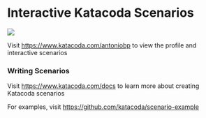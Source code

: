 # Interactive Katacoda Scenarios

[![](http://shields.katacoda.com/katacoda/antoniobp/count.svg)](https://www.katacoda.com/antoniobp "Get your profile on Katacoda.com")

Visit https://www.katacoda.com/antoniobp to view the profile and interactive scenarios

### Writing Scenarios
Visit https://www.katacoda.com/docs to learn more about creating Katacoda scenarios

For examples, visit https://github.com/katacoda/scenario-example
